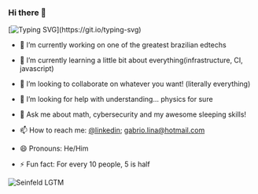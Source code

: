 ### Hi there 👋
[![Typing SVG](https://readme-typing-svg.herokuapp.com/?lines=So+it+does+work!;Hello+everyone!;Hallo+alle+zusammen!;Olá+pessoal!;こんにちは、+みんな;大家好;ciao+a+tutti!;Bonjour+à+tous!)](https://git.io/typing-svg)

- 🔭 I’m currently working on one of the greatest brazilian edtechs

- 🌱 I’m currently learning a little bit about everything(infrastructure, CI, javascript)

- 👯 I’m looking to collaborate on whatever you want! (literally everything)

- 🤔 I’m looking for help with understanding... physics for sure

- 💬 Ask me about math, cybersecurity and my awesome sleeping skills!

- 📫 How to reach me: [@linkedin](https://www.linkedin.com/in/gabrio-lina-17ba60205/); gabrio.lina@hotmail.com

- 😄 Pronouns: He/Him

- ⚡ Fun fact: For every 10 people, 5 is half

![Seinfeld LGTM](https://media.giphy.com/media/6MCHdZPT9HOYo/giphy.gif)

